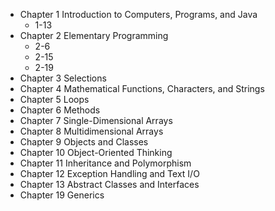 - Chapter  1 Introduction to Computers, Programs, and Java
    - 1-13
- Chapter  2 Elementary Programming
    - 2-6
    - 2-15
    - 2-19
- Chapter  3 Selections
- Chapter  4 Mathematical Functions, Characters, and Strings
- Chapter  5 Loops
- Chapter  6 Methods
- Chapter  7 Single-Dimensional Arrays
- Chapter  8 Multidimensional Arrays
- Chapter  9 Objects and Classes
- Chapter 10 Object-Oriented Thinking
- Chapter 11 Inheritance and Polymorphism
- Chapter 12 Exception Handling and Text I/O
- Chapter 13 Abstract Classes and Interfaces
- Chapter 19 Generics